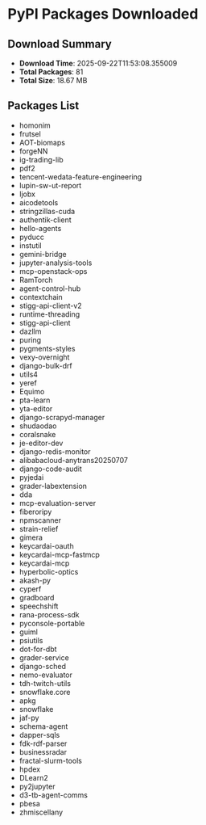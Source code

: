 # PyPI Packages Downloaded

## Download Summary
- **Download Time**: 2025-09-22T11:53:08.355009
- **Total Packages**: 81
- **Total Size**: 18.67 MB

## Packages List
- homonim
- frutsel
- AOT-biomaps
- forgeNN
- ig-trading-lib
- pdf2
- tencent-wedata-feature-engineering
- lupin-sw-ut-report
- ljobx
- aicodetools
- stringzillas-cuda
- authentik-client
- hello-agents
- pyducc
- instutil
- gemini-bridge
- jupyter-analysis-tools
- mcp-openstack-ops
- RamTorch
- agent-control-hub
- contextchain
- stigg-api-client-v2
- runtime-threading
- stigg-api-client
- dazllm
- puring
- pygments-styles
- vexy-overnight
- django-bulk-drf
- utils4
- yeref
- Equimo
- pta-learn
- yta-editor
- django-scrapyd-manager
- shudaodao
- coralsnake
- je-editor-dev
- django-redis-monitor
- alibabacloud-anytrans20250707
- django-code-audit
- pyjedai
- grader-labextension
- dda
- mcp-evaluation-server
- fiberoripy
- npmscanner
- strain-relief
- gimera
- keycardai-oauth
- keycardai-mcp-fastmcp
- keycardai-mcp
- hyperbolic-optics
- akash-py
- cyperf
- gradboard
- speechshift
- rana-process-sdk
- pyconsole-portable
- guiml
- psiutils
- dot-for-dbt
- grader-service
- django-sched
- nemo-evaluator
- tdh-twitch-utils
- snowflake.core
- apkg
- snowflake
- jaf-py
- schema-agent
- dapper-sqls
- fdk-rdf-parser
- businessradar
- fractal-slurm-tools
- hpdex
- DLearn2
- py2jupyter
- d3-tb-agent-comms
- pbesa
- zhmiscellany
